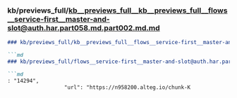 ### kb/previews_full/kb__previews_full__kb__previews_full__flows__service-first__master-and-slot@auth.har.part058.md.part002.md.md

```md
### kb/previews_full/kb__previews_full__flows__service-first__master-and-slot@auth.har.part058.md.part002.md

```md
### kb/previews_full/flows__service-first__master-and-slot@auth.har.part058.md (part 002)

```md
: "14294",
                  "url": "https://n958200.alteg.io/chunk-K
```

```

```

```
